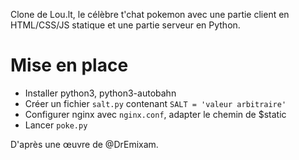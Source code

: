 Clone de Lou.lt, le célèbre t'chat pokemon avec une partie client en HTML/CSS/JS statique et une partie serveur en Python.

# Mise en place

* Installer python3, python3-autobahn
* Créer un fichier `salt.py` contenant `SALT = 'valeur arbitraire'`
* Configurer nginx avec `nginx.conf`, adapter le chemin de $static
* Lancer `poke.py`

D'après une œuvre de @DrEmixam.
